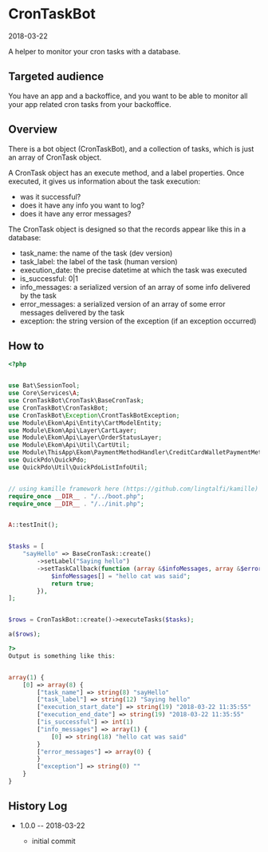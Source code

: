CronTaskBot
=====================
2018-03-22



A helper to monitor your cron tasks with a database.




Targeted audience
---------------
You have an app and a backoffice, and you want to be able to monitor all your app related cron tasks from your backoffice.




Overview
-------------

There is a bot object (CronTaskBot), and a collection of tasks, which is just an array of CronTask object.

A CronTask object has an execute method, and a label properties.
Once executed, it gives us information about the task execution: 

- was it successful?
- does it have any info you want to log?
- does it have any error messages?


The CronTask object is designed so that the records appear like this in a database:

- task_name: the name of the task (dev version)
- task_label: the label of the task (human version)
- execution_date: the precise datetime at which the task was executed
- is_successful: 0|1 
- info_messages: a serialized version of an array of some info delivered by the task 
- error_messages: a serialized version of an array of some error messages delivered by the task 
- exception: the string version of the exception (if an exception occurred) 





How to
-------------

```php
<?php


use Bat\SessionTool;
use Core\Services\A;
use CronTaskBot\CronTask\BaseCronTask;
use CronTaskBot\CronTaskBot;
use CronTaskBot\Exception\CrontTaskBotException;
use Module\Ekom\Api\Entity\CartModelEntity;
use Module\Ekom\Api\Layer\CartLayer;
use Module\Ekom\Api\Layer\OrderStatusLayer;
use Module\Ekom\Api\Util\CartUtil;
use Module\ThisApp\Ekom\PaymentMethodHandler\CreditCardWalletPaymentMethodHandler;
use QuickPdo\QuickPdo;
use QuickPdo\Util\QuickPdoListInfoUtil;


// using kamille framework here (https://github.com/lingtalfi/kamille)
require_once __DIR__ . "/../boot.php";
require_once __DIR__ . "/../init.php";


A::testInit();


$tasks = [
    "sayHello" => BaseCronTask::create()
        ->setLabel("Saying hello")
        ->setTaskCallback(function (array &$infoMessages, array &$errorMessages) {
            $infoMessages[] = "hello cat was said";
            return true;
        }),
];


$rows = CronTaskBot::create()->executeTasks($tasks);

a($rows);

?>
Output is something like this:


array(1) {
    [0] => array(8) {
        ["task_name"] => string(8) "sayHello"
        ["task_label"] => string(12) "Saying hello"
        ["execution_start_date"] => string(19) "2018-03-22 11:35:55"
        ["execution_end_date"] => string(19) "2018-03-22 11:35:55"
        ["is_successful"] => int(1)
        ["info_messages"] => array(1) {
            [0] => string(18) "hello cat was said"
        }
        ["error_messages"] => array(0) {
        }
        ["exception"] => string(0) ""
    }
}


```




History Log
------------------
    
- 1.0.0 -- 2018-03-22

    - initial commit


